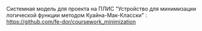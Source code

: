 Системная модель для проекта на ПЛИС "Устройство для минимизации логической функции методом Куайна-Мак-Класски" : https://github.com/fe-dor/coursework_minimization
